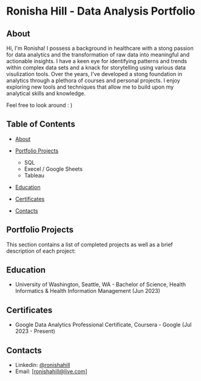 # Ronisha Hill - Data Analysis Portfolio

## About
Hi, I'm Ronisha! I possess a background in healthcare with a stong passion for data analytics and the transformation of raw data into meaningful and actionable insights. I have a keen eye for identifying patterns and trends within complex data sets and a knack for storytelling using various data visulization tools. Over the years, I've developed a stong foundation in analytics through a plethora of courses and personal projects. I enjoy exploring new tools and techniques that allow me to build upon my analytical skills and knowledge. 

Feel free to look around : )

## Table of Contents
- [About](https://github.com/ronishahill/Data-Analysis-Portfolio/blob/main/README.md#about)
  
- [Portfolio Projects](https://github.com/ronishahill/Data-Analysis-Portfolio/blob/main/README.md#portfolio-projects)
   - SQL
   - Execel / Google Sheets
   - Tableau
     
- [Education](https://github.com/ronishahill/Data-Analysis-Portfolio/blob/main/README.md#education)
  
- [Certificates](https://github.com/ronishahill/Data-Analysis-Portfolio/blob/main/README.md#certificates)
  
- [Contacts](https://github.com/ronishahill/Data-Analysis-Portfolio/blob/main/README.md#contacts)

## Portfolio Projects
This section contains a list of completed projects as well as a brief description of each project:

## Education
- University of Washington, Seattle, WA - Bachelor of Science, Health Informatics & Health Information Management (Jun 2023)               

## Certificates
- Google Data Analytics Professional Certificate, Coursera - Google (Jul 2023 - Present)

## Contacts
- Linkedin: [@ronishahill](https://www.linkedin.com/in/ronishahill/)
- Email: [ronishahill@live.com]
